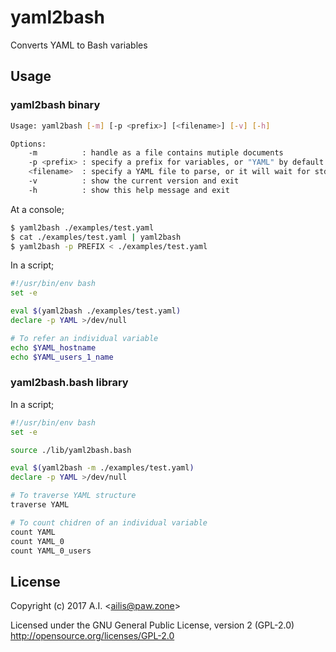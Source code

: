 # yaml2bash

Converts YAML to Bash variables

## Usage

### yaml2bash binary

```bash
Usage: yaml2bash [-m] [-p <prefix>] [<filename>] [-v] [-h]

Options:
    -m          : handle as a file contains mutiple documents
    -p <prefix> : specify a prefix for variables, or "YAML" by default
    <filename>  : specify a YAML file to parse, or it will wait for stdin
    -v          : show the current version and exit
    -h          : show this help message and exit
```

At a console;

```bash
$ yaml2bash ./examples/test.yaml
$ cat ./examples/test.yaml | yaml2bash
$ yaml2bash -p PREFIX < ./examples/test.yaml
```

In a script;

```bash
#!/usr/bin/env bash
set -e

eval $(yaml2bash ./examples/test.yaml)
declare -p YAML >/dev/null

# To refer an individual variable
echo $YAML_hostname
echo $YAML_users_1_name
```

### yaml2bash.bash library

In a script;

```bash
#!/usr/bin/env bash
set -e

source ./lib/yaml2bash.bash

eval $(yaml2bash -m ./examples/test.yaml)
declare -p YAML >/dev/null

# To traverse YAML structure
traverse YAML

# To count chidren of an individual variable
count YAML
count YAML_0
count YAML_0_users
```

## License

Copyright (c) 2017 A.I. &lt;ailis@paw.zone&gt;

Licensed under the GNU General Public License, version 2 (GPL-2.0)  
http://opensource.org/licenses/GPL-2.0
